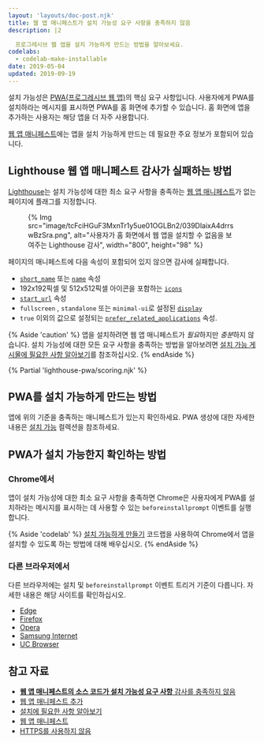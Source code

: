 ```yaml
---
layout: 'layouts/doc-post.njk'
title: 웹 앱 매니페스트가 설치 가능성 요구 사항을 충족하지 않음
description: |2

  프로그레시브 웹 앱을 설치 가능하게 만드는 방법을 알아보세요.
codelabs:
  - codelab-make-installable
date: 2019-05-04
updated: 2019-09-19
---
```


설치 가능성은 [PWA(프로그레시브 웹 앱)](https://web.dev/progressive-web-apps/)의 핵심 요구 사항입니다. 사용자에게 PWA를 설치하라는 메시지를 표시하면 PWA를 홈 화면에 추가할 수 있습니다. 홈 화면에 앱을 추가하는 사용자는 해당 앱을 더 자주 사용합니다.

[웹 앱 매니페스트](https://web.dev/add-manifest/)에는 앱을 설치 가능하게 만드는 데 필요한 주요 정보가 포함되어 있습니다.

## Lighthouse 웹 앱 매니페스트 감사가 실패하는 방법

[Lighthouse](https://developers.google.com/web/tools/lighthouse/)는 설치 가능성에 대한 최소 요구 사항을 충족하는 [웹 앱 매니페스트](https://web.dev/add-manifest/)가 없는 페이지에 플래그를 지정합니다.

<figure>{% Img src="image/tcFciHGuF3MxnTr1y5ue01OGLBn2/039DlaixA4drrswBzSra.png", alt="사용자가 홈 화면에서 웹 앱을 설치할 수 없음을 보여주는 Lighthouse 감사", width="800", height="98" %}</figure>

페이지의 매니페스트에 다음 속성이 포함되어 있지 않으면 감사에 실패합니다.

- [`short_name`](https://developer.mozilla.org/docs/Web/Manifest/short_name) 또는 [`name`](https://developer.mozilla.org/docs/Web/Manifest/name) 속성
- 192x192픽셀 및 512x512픽셀 아이콘을 포함하는 [`icons`](https://developer.mozilla.org/docs/Web/Manifest/icons)
- [`start_url`](https://developer.mozilla.org/docs/Web/Manifest/start_url) 속성
- `fullscreen` , `standalone` 또는 `minimal-ui`로 설정된 [`display`](https://developer.mozilla.org/docs/Web/Manifest/display)
- `true` 이외의 값으로 설정되는 [`prefer_related_applications`](https://developers.google.com/web/fundamentals/app-install-banners/native) 속성.

{% Aside 'caution' %} 앱을 설치하려면 웹 앱 매니페스트가 *필요*하지만 *충분*하지 않습니다. 설치 가능성에 대한 모든 요구 사항을 충족하는 방법을 알아보려면 [설치 가능 게시물에 필요한 사항 알아보기](https://web.dev/progressive-web-apps/)를 참조하십시오. {% endAside %}

{% Partial 'lighthouse-pwa/scoring.njk' %}

## PWA를 설치 가능하게 만드는 방법

앱에 위의 기준을 충족하는 매니페스트가 있는지 확인하세요. PWA 생성에 대한 자세한 내용은 [설치 가능](https://web.dev/progressive-web-apps/) 컬렉션을 참조하세요.

## PWA가 설치 가능한지 확인하는 방법

### Chrome에서

앱이 설치 가능성에 대한 최소 요구 사항을 충족하면 Chrome은 사용자에게 PWA를 설치하라는 메시지를 표시하는 데 사용할 수 있는 `beforeinstallprompt` 이벤트를 실행합니다.

{% Aside 'codelab' %} [설치 가능하게 만들기](https://web.dev/codelab-make-installable/) 코드랩을 사용하여 Chrome에서 앱을 설치할 수 있도록 하는 방법에 대해 배우십시오. {% endAside %}

### 다른 브라우저에서

다른 브라우저에는 설치 및 `beforeinstallprompt` 이벤트 트리거 기준이 다릅니다. 자세한 내용은 해당 사이트를 확인하십시오.

- [Edge](https://docs.microsoft.com/en-us/microsoft-edge/progressive-web-apps#requirements)
- [Firefox](https://developer.mozilla.org/docs/Web/Progressive_web_apps/Add_to_home_screen#How_do_you_make_an_app_A2HS-ready)
- [Opera](https://dev.opera.com/articles/installable-web-apps/)
- [Samsung Internet](https://hub.samsunginter.net/docs/ambient-badging/)
- [UC Browser](https://plus.ucweb.com/docs/pwa/docs-en/zvrh56)

## 참고 자료

- [**웹 앱 매니페스트의 소스 코드가 설치 가능성 요구 사항** 감사를 충족하지 않음](https://github.com/GoogleChrome/lighthouse/blob/master/lighthouse-core/audits/installable-manifest.js)
- [웹 앱 매니페스트 추가](https://web.dev/add-manifest/)
- [설치에 필요한 사항 알아보기](https://web.dev/progressive-web-apps/)
- [웹 앱 매니페스트](https://developer.mozilla.org/docs/Web/Manifest)
- [HTTPS를 사용하지 않음](/docs/lighthouse/pwa/is-on-https/)
